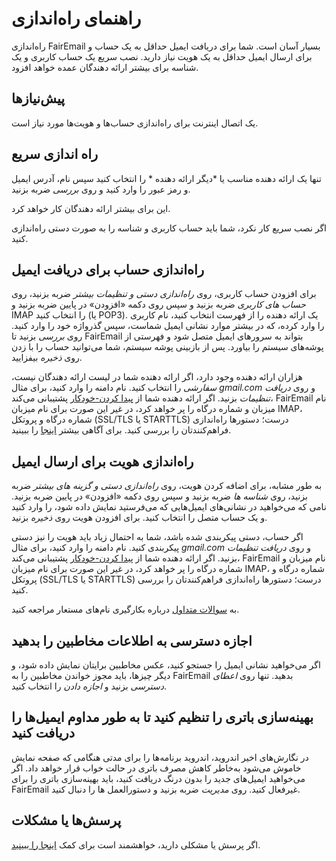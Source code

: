 # راهنمای راه‌اندازی

راه‌اندازی FairEmail بسیار آسان است. شما برای دریافت ایمیل حداقل به یک حساب و برای ارسال ایمیل حداقل به یک هویت نیاز دارید. نصب سریع یک حساب کاربری و یک شناسه برای بیشتر ارائه دهندگان عمده خواهد افزود.

## پیش‌نیاز‌ها

یک اتصال اینترنت برای راه‌اندازی حساب‌ها و هویت‌ها مورد نیاز است.

## راه اندازی سریع

تنها یک ارائه دهنده مناسب یا *دیگر ارائه دهنده * را انتخاب کنید سپس نام، آدرس ایمیل و رمز عبور را وارد کنید و روی *بررسی* ضربه بزنید.

این برای بیشتر ارائه دهندگان کار خواهد کرد.

اگر نصب سریع کار نکرد، شما باید حساب کاربری و شناسه را به صورت دستی راه‌اندازی کنید.

## راه‌اندازی حساب برای دریافت ایمیل

برای افزودن حساب کاربری، روی *راه‌اندازی دستی و تنظیمات بیشتر* ضربه بزنید، روی *حساب های کاربری* ضربه بزنید و سپس روی دکمه «افزودن» در پایین ضربه بزنید و IMAP را انتخاب کنید (یا POP3). یک ارائه دهنده را از فهرست انتخاب کنید، نام کاربری را وارد کرده، که در بیشتر موارد نشانی ایمیل شماست، سپس گذرواژه خود را وارد کنید. روی *بررسی* بزنید تا FairEmail بتواند به سرورهای ایمیل متصل شود و فهرستی از پوشه‌های سیستم را بیاورد. پس از بازبینی پوشه سیستم، شما می‌توانید حساب را با زدن روی *ذخیره* بیفزایید.

هزاران ارائه دهنده وجود دارد، اگر ارائه دهنده شما در لیست ارائه دهندگان نیست، *سفارشی* را انتخاب کنید. نام دامنه را وارد کنید، برای مثال *gmail.com* و روی *دریافت تنظیمات* بزنید. اگر ارائه دهنده شما از [پیدا کردن-خودکار](https://tools.ietf.org/html/rfc6186) پشتیبانی می‌کند، FairEmail نام میزبان و شماره درگاه را پر خواهد کرد، در غیر این صورت برای نام میزبان IMAP، شماره درگاه و پروتکل (SSL/TLS یا STARTTLS) درست؛ دستورها راه‌اندازی فراهم‌کنندتان را بررسی کنید. برای آگاهی بیشتر [اینجا](https://github.com/M66B/FairEmail/blob/master/FAQ.md#authorizing-accounts) را ببینید.

## راه‌اندازی هویت برای ارسال ایمیل

به طور مشابه، برای اضافه کردن هویت، روی *راه‌اندازی دستی و گزینه های بیشتر* ضربه بزنید، روی *شناسه ها* ضربه بزنید و سپس روی دکمه «افزودن» در پایین ضربه بزنید. نامی که می‌خواهید در نشانی‌های ایمیل‌هایی که می‌فرستید نمایش داده شود، را وارد کنید و یک حساب متصل را انتخاب کنید. برای افزودن هویت روی *ذخیره* بزنید.

اگر حساب، دستی پیکربندی شده باشد، شما به احتمال زیاد باید هویت را نیز دستی پیکربندی کنید. نام دامنه را وارد کنید، برای مثال *gmail.com* و روی *دریافت تنظیمات* بزنید. اگر ارائه دهنده شما از [پیدا کردن-خودکار](https://tools.ietf.org/html/rfc6186) پشتیبانی می‌کند، FairEmail نام میزبان و شماره درگاه را پر خواهد کرد، در غیر این صورت برای نام میزبان IMAP، شماره درگاه و پروتکل (SSL/TLS یا STARTTLS) درست؛ دستورها راه‌اندازی فراهم‌کنندتان را بررسی کنید.

به [سوالات متداول](https://github.com/M66B/FairEmail/blob/master/FAQ.md#FAQ9) درباره بکارگیری نام‌های مستعار مراجعه کنید.

## اجازه دسترسی به اطلاعات مخاطبین را بدهید

اگر می‌خواهید نشانی ایمیل را جستجو کنید، عکس مخاطبین برایتان نمایش داده شود، و دیگر چیزها، باید مجوز خواندن مخاطبین را به FairEmail بدهید. تنها روی *اعطای دسترسی* بزنید و *اجازه دادن* را انتخاب کنید.

## بهینه‌سازی باتری را تنظیم کنید تا به طور مداوم ایمیل‌ها را دریافت کنید

در نگارش‌های اخیر اندروید، اندروید برنامه‌ها را برای مدتی هنگامی که صفحه نمایش خاموش می‌شود به‌خاطر کاهش مصرف باتری در حالت خواب قرار خواهد داد. اگر می‌خواهید ایمیل‌های جدید را بدون درنگ دریافت کنید، باید بهینه‌سازی باتری را برای FairEmail غیرفعال کنید. روی *مدیریت* ضربه بزنید و دستورالعمل ها را دنبال کنید.

## پرسش‌ها یا مشکلات

اگر پرسش یا مشکلی دارید، خواهشمند است برای کمک [اینجا را ببینید](https://github.com/M66B/FairEmail/blob/master/FAQ.md).